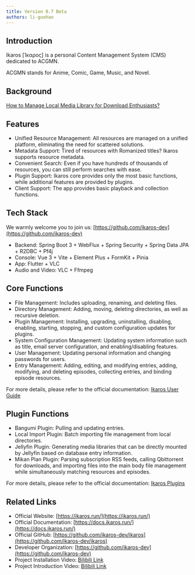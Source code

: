 ```yaml
---
title: Version 0.7 Beta
authors: li-guohao
---
```


## Introduction

Ikaros [Ίκαρος] is a personal Content Management System (CMS) dedicated to ACGMN.

ACGMN stands for Anime, Comic, Game, Music, and Novel.

## Background

[How to Manage Local Media Library for Download Enthusiasts?](https://bgm.tv/group/topic/367485)

## Features

- Unified Resource Management: All resources are managed on a unified platform, eliminating the need for scattered solutions.
- Metadata Support: Tired of resources with Romanized titles? Ikaros supports resource metadata.
- Convenient Search: Even if you have hundreds of thousands of resources, you can still perform searches with ease.
- Plugin Support: Ikaros core provides only the most basic functions, while additional features are provided by plugins.
- Client Support: The app provides basic playback and collection functions.

## Tech Stack

We warmly welcome you to join us: [https://github.com/ikaros-dev](https://github.com/ikaros-dev)

- Backend: Spring Boot 3 + WebFlux + Spring Security + Spring Data JPA + R2DBC + Pf4j
- Console: Vue 3 + Vite + Element Plus + FormKit + Pinia
- App: Flutter + VLC
- Audio and Video: VLC + Ffmpeg

## Core Functions

- File Management: Includes uploading, renaming, and deleting files.
- Directory Management: Adding, moving, deleting directories, as well as recursive deletion.
- Plugin Management: Installing, upgrading, uninstalling, disabling, enabling, starting, stopping, and custom configuration updates for plugins.
- System Configuration Management: Updating system information such as title, email server configuration, and enabling/disabling features.
- User Management: Updating personal information and changing passwords for users.
- Entry Management: Adding, editing, and modifying entries, adding, modifying, and deleting episodes, collecting entries, and binding episode resources.

For more details, please refer to the official documentation: [Ikaros User Guide](https://docs.ikaros.run/category/%E7%94%A8%E6%88%B7%E6%8C%87%E5%8D%97/)

## Plugin Functions

- Bangumi Plugin: Pulling and updating entries.
- Local Import Plugin: Batch importing file management from local directories.
- Jellyfin Plugin: Generating media libraries that can be directly mounted by Jellyfin based on database entry information.
- Mikan Plan Plugin: Parsing subscription RSS feeds, calling Qbittorrent for downloads, and importing files into the main body file management while simultaneously matching resources and episodes.

For more details, please refer to the official documentation: [Ikaros Plugins](https://docs.ikaros.run/category/%E6%8F%92%E4%BB%B6/)

## Related Links

- Official Website: [https://ikaros.run/](https://ikaros.run/)
- Official Documentation: [https://docs.ikaros.run/](https://docs.ikaros.run/)
- Official GitHub: [https://github.com/ikaros-dev/ikaros](https://github.com/ikaros-dev/ikaros)
- Developer Organization: [https://github.com/ikaros-dev](https://github.com/ikaros-dev)
- Project Installation Video: [Bilibili Link](https://www.bilibili.com/video/BV1zr4y1R7aQ/)
- Project Introduction Video: [Bilibili Link](https://www.bilibili.com/video/BV1K841167Sz/)
